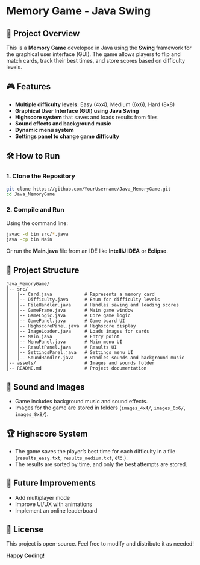 # Memory Game - Java Swing

## 📌 Project Overview
This is a **Memory Game** developed in Java using the **Swing** framework for the graphical user interface (GUI). The game allows players to flip and match cards, track their best times, and store scores based on difficulty levels.

## 🎮 Features
- **Multiple difficulty levels:** Easy (4x4), Medium (6x6), Hard (8x8)
- **Graphical User Interface (GUI) using Java Swing**
- **Highscore system** that saves and loads results from files
- **Sound effects and background music**
- **Dynamic menu system**
- **Settings panel to change game difficulty**

## 🛠️ How to Run
### **1. Clone the Repository**
```sh
git clone https://github.com/YourUsername/Java_MemoryGame.git
cd Java_MemoryGame
```

### **2. Compile and Run**
Using the command line:
```sh
javac -d bin src/*.java
java -cp bin Main
```
Or run the **Main.java** file from an IDE like **IntelliJ IDEA** or **Eclipse**.

## 📂 Project Structure
```
Java_MemoryGame/
│-- src/
│   │-- Card.java            # Represents a memory card
│   │-- Difficulty.java      # Enum for difficulty levels
│   │-- FileHandler.java     # Handles saving and loading scores
│   │-- GameFrame.java       # Main game window
│   │-- GameLogic.java       # Core game logic
│   │-- GamePanel.java       # Game board UI
│   │-- HighscorePanel.java  # Highscore display
│   │-- ImageLoader.java     # Loads images for cards
│   │-- Main.java            # Entry point
│   │-- MenuPanel.java       # Main menu UI
│   │-- ResultPanel.java     # Results UI
│   │-- SettingsPanel.java   # Settings menu UI
│   │-- SoundHandler.java    # Handles sounds and background music
│-- assets/                  # Images and sounds folder
│-- README.md                # Project documentation
```

## 🎵 Sound and Images
- Game includes background music and sound effects.
- Images for the game are stored in folders (`images_4x4/`, `images_6x6/`, `images_8x8/`).

## 🏆 Highscore System
- The game saves the player’s best time for each difficulty in a file (`results_easy.txt`, `results_medium.txt`, etc.).
- The results are sorted by time, and only the best attempts are stored.

## 🔧 Future Improvements
- Add multiplayer mode
- Improve UI/UX with animations
- Implement an online leaderboard

## 📜 License
This project is open-source. Feel free to modify and distribute it as needed!


**Happy Coding!**
